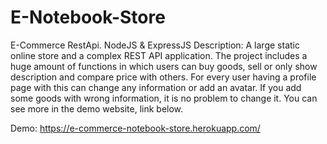 # E-Notebook-Store

E-Commerce RestApi. NodeJS & ExpressJS
Description: A large static online store and a complex REST API application. The project includes a huge amount of functions in which users can buy goods, sell or only show description and compare price with others. For every user having a profile page with this can change any information or add an avatar. If you add some goods with wrong information, it is no problem to change it. You can see more in the demo website, link below.

Demo: https://e-commerce-notebook-store.herokuapp.com/
